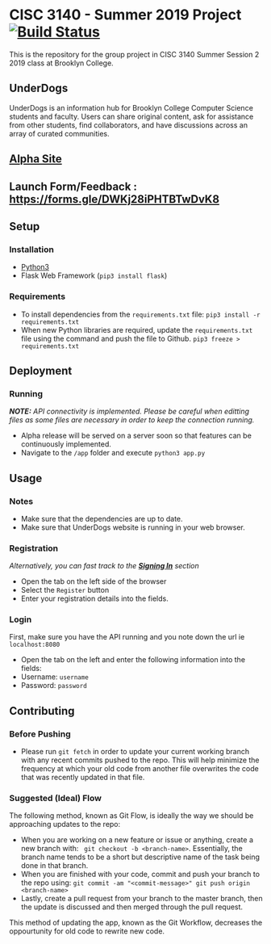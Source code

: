 # CISC 3140 - Summer 2019 Project [![Build Status](https://travis-ci.org/DataMascara/cisc3140-su19-project.svg?branch=master)](https://travis-ci.org/DataMascara/cisc3140-su19-project)
This is the repository for the group project in CISC 3140 Summer Session 2 2019 class at Brooklyn College.

## UnderDogs
UnderDogs is an information hub for Brooklyn College Computer Science students and faculty. Users can share original content, ask for assistance from other students, find collaborators, and have discussions across an array of curated communities.

## [Alpha Site](https://bc-app-class.herokuapp.com/)
## Launch Form/Feedback : https://forms.gle/DWKj28iPHTBTwDvK8
## Setup
### Installation
- [Python3](https://www.python.org/downloads/) 
- Flask Web Framework (`pip3 install flask`)

### Requirements
- To install dependencies from the `requirements.txt` file: 
```pip3 install -r requirements.txt```
- When new Python libraries are required, update the `requirements.txt` file using the command and push the file to Github.
```pip3 freeze > requirements.txt```

## Deployment
### Running
***NOTE:** API connectivity is implemented. Please be careful when editting files as some files are necessary in order to keep the connection running.*

- Alpha release will be served on a server soon so that features can be continuously implemented.
- Navigate to the `/app` folder and execute `python3 app.py`

## Usage
### Notes 
- Make sure that the dependencies are up to date.
- Make sure that UnderDogs website is running in your web browser.

### Registration
*Alternatively, you can fast track to the [**Signing In**](#Login) section*

- Open the tab on the left side of the browser
- Select the `Register` button
- Enter your registration details into the fields.

### Login
First, make sure you have the API running and you note down the url ie `localhost:8080`

- Open the tab on the left and enter the following information into the fields:
- Username: `username`
- Password: `password`

## Contributing
### Before Pushing
- Please run `git fetch` in order to update your current working branch with any recent commits pushed to the repo. This will help minimize the frequency at which your old code from another file overwrites the code that was recently updated in that file.

### Suggested (Ideal) Flow
The following method, known as Git Flow, is ideally the way we should be approaching updates to the repo:
- When you are working on a new feature or issue or anything, create a new branch with: ` git checkout -b <branch-name>`. Essentially, the branch name tends to be a short but descriptive name of the task being done in that branch. 
- When you are finished with your code, commit and push your branch to the repo using: ```git commit -am "<commit-message>"
git push origin <branch-name>```
- Lastly, create a pull request from your branch to the master branch, then the update is discussed and then merged through the pull request.

This method of updating the app, known as the Git Workflow, decreases the oppourtunity for old code to rewrite new code.
